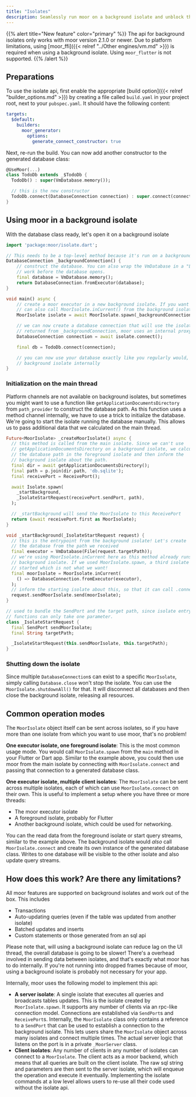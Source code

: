 ```yaml
---
title: "Isolates"
description: Seamlessly run moor on a background isolate and unblock the main thread
---
```


{{% alert title="New feature" color="primary" %}}
The api for background isolates only works with moor version 2.1.0 or newer. Due to
platform limitations, using [moor_ffi]({{< relref "../Other engines/vm.md" >}}) is required when
using a background isolate. Using `moor_flutter` is not supported.
{{% /alert %}}

## Preparations

To use the isolate api, first enable the appropriate [build option]({{< relref "builder_options.md" >}}) by
creating a file called `build.yaml` in your project root, next to your `pubspec.yaml`. It should have the following
content:
```yaml
targets:
  $default:
    builders:
      moor_generator:
        options:
          generate_connect_constructor: true
```
Next, re-run the build. You can now add another constructor to the generated database class:
```dart
@UseMoor(...)
class TodoDb extends _$TodoDb {
  TodoDb() : super(VmDatabase.memory());

  // this is the new constructor
  TodoDb.connect(DatabaseConnection connection) : super.connect(connection);
}
```

## Using moor in a background isolate

With the database class ready, let's open it on a background isolate
```dart
import 'package:moor/isolate.dart';

// This needs to be a top-level method because it's run on a background isolate
DatabaseConnection _backgroundConnection() {
    // construct the database. You can also wrap the VmDatabase in a "LazyDatabase" if you need to run
    // work before the database opens.
    final database = VmDatabase.memory();
    return DatabaseConnection.fromExecutor(database);
}

void main() async {
    // create a moor executor in a new background isolate. If you want to start the isolate yourself, you
    // can also call MoorIsolate.inCurrent() from the background isolate
    MoorIsolate isolate = await MoorIsolate.spawn(_backgroundConnection);

    // we can now create a database connection that will use the isolate internally. This is NOT what's
    // returned from _backgroundConnection, moor uses an internal proxy class for isolate communication.
    DatabaseConnection connection = await isolate.connect();

    final db = TodoDb.connect(connection);

    // you can now use your database exactly like you regularly would, it transparently uses a 
    // background isolate internally
}
```

### Initialization on the main thread

Platform channels are not available on background isolates, but sometimes you might want to use
a function like `getApplicationDocumentsDirectory` from `path_provider` to construct the database
path. As this function uses a method channel internally, we have to use a trick to initialize the
database.
We're going to start the isolate running the database manually. This allows us to pass additional
data that we calculated on the main thread.

```dart
Future<MoorIsolate> _createMoorIsolate() async {
  // this method is called from the main isolate. Since we can't use
  // getApplicationDocumentsDirectory on a background isolate, we calculate
  // the database path in the foreground isolate and then inform the
  // background isolate about the path.
  final dir = await getApplicationDocumentsDirectory();
  final path = p.join(dir.path, 'db.sqlite');
  final receivePort = ReceivePort();

  await Isolate.spawn(
    _startBackground,
    _IsolateStartRequest(receivePort.sendPort, path),
  );

  // _startBackground will send the MoorIsolate to this ReceivePort
  return (await receivePort.first as MoorIsolate);
}

void _startBackground(_IsolateStartRequest request) {
  // this is the entrypoint from the background isolate! Let's create
  // the database from the path we received
  final executor = VmDatabase(File(request.targetPath));
  // we're using MoorIsolate.inCurrent here as this method already runs on a
  // background isolate. If we used MoorIsolate.spawn, a third isolate would be
  // started which is not what we want!
  final moorIsolate = MoorIsolate.inCurrent(
    () => DatabaseConnection.fromExecutor(executor),
  );
  // inform the starting isolate about this, so that it can call .connect()
  request.sendMoorIsolate.send(moorIsolate);
}

// used to bundle the SendPort and the target path, since isolate entrypoint
// functions can only take one parameter.
class _IsolateStartRequest {
  final SendPort sendMoorIsolate;
  final String targetPath;

  _IsolateStartRequest(this.sendMoorIsolate, this.targetPath);
}
```

### Shutting down the isolate

Since multiple `DatabaseConnection`s can exist to a specific `MoorIsolate`, simply calling
`Database.close` won't stop the isolate. You can use the `MoorIsolate.shutdownAll()` for that.
It will disconnect all databases and then close the background isolate, releasing all resources.

## Common operation modes

The `MoorIsolate` object itself can be sent across isolates, so if you have more than one isolate
from which you want to use moor, that's no problem!

__One executor isolate, one foreground isolate__: This is the most common usage mode. You would call
`MoorIsolate.spawn` from the `main` method in your Flutter or Dart app. Similar to the example above,
you could then use moor from the main isolate by connecting with `MoorIsolate.connect` and passing that
connection to a generated database class.

__One executor isolate, multiple client isolates__: The `MoorIsolate` can be sent across multiple
isolates, each of which can use `MoorIsolate.connect` on their own. This is useful to implement
a setup where you have three or more threads:

- The moor executor isolate
- A foreground isolate, probably for Flutter
- Another background isolate, which could be used for networking.

You can the read data from the foreground isolate or start query streams, similar to the example
above. The background isolate would _also_ call `MoorIsolate.connect` and create its own instance
of the generated database class. Writes to one database will be visible to the other isolate and
also update query streams.

## How does this work? Are there any limitations?

All moor features are supported on background isolates and work out of the box. This includes

- Transactions
- Auto-updating queries (even if the table was updated from another isolate)
- Batched updates and inserts
- Custom statements or those generated from an sql api

Please note that, will using a background isolate can reduce lag on the UI thread, the overall
database is going to be slower! There's a overhead involved in sending data between
isolates, and that's exactly what moor has to do internally. If you're not running into dropped
frames because of moor, using a background isolate is probably not necessary for your app.

Internally, moor uses the following model to implement this api:

- __A server isolate__: A single isolate that executes all queries and broadcasts tables updates.
  This is the isolate created by `MoorIsolate.spawn`. It supports any number of clients via an
  rpc-like connection model. Connections are established via `SendPort`s and `ReceivePort`s.
  Internally, the `MoorIsolate` class only contains a reference to a `SendPort` that can be used to 
  establish a connection to the background isolate. This lets users share the `MoorIsolate`
  object across many isolates and connect multiple times. The actual server logic that listens on
  the port is in a private `_MoorServer` class.
- __Client isolates__: Any number of clients in any number of isolates can connect to a `MoorIsolate`.
  The client acts as a moor backend, which means that all queries are built on the client isolate. The
  raw sql string and parameters are then sent to the server isolate, which will enqueue the operation
  and execute it eventually. Implementing the isolate commands at a low level allows users to re-use
  all their code used without the isolate api.
